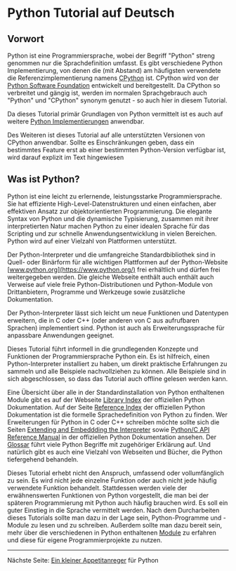 # Python Tutorial auf Deutsch

## Vorwort
Python ist eine Programmiersprache, wobei der Begriff "Python" streng genommen nur die Sprachdefinition umfasst. Es gibt verschiedene Python Implementierung, von denen die (mit Abstand) am häufigsten verwendete die Referenzimplementierung namens [CPython](https://github.com/python/cpython) ist. CPython wird von der [Python Software Foundation](https://www.python.org/psf-landing/) entwickelt und bereitgestellt. Da CPython so verbreitet und gängig ist, werden im normalen Sprachgebrauch auch "Python" und "CPython" synonym genutzt - so auch hier in diesem Tutorial.

Da dieses Tutorial primär Grundlagen von Python vermittelt ist es auch auf weitere [Python Implementierungen](https://wiki.python.org/moin/PythonImplementations) anwendbar.

Des Weiteren ist dieses Tutorial auf alle unterstützten Versionen von CPython anwendbar. Sollte es Einschränkungen geben, dass ein bestimmtes Feature erst ab einer bestimmten Python-Version verfügbar ist, wird darauf explizit im Text hingewiesen

## Was ist Python?

Python ist eine leicht zu erlernende, leistungsstarke Programmiersprache. Sie hat effiziente High-Level-Datenstrukturen und einen einfachen, aber effektiven Ansatz zur objektorientierten Programmierung. Die elegante Syntax von Python und die dynamische Typisierung,
zusammen mit ihrer interpretierten Natur machen Python zu einer idealen Sprache für das Scripting und zur schnelle Anwendungsentwicklung in vielen Bereichen. Python wird auf einer Vielzahl von Plattformen unterstützt.

Der Python-Interpreter und die umfangreiche Standardbibliothek sind in Quell- oder Binärform für alle wichtigen Plattformen auf der Python-Website [www.python.org](https://www.python.org/) frei erhältlich und dürfen frei weitergegeben werden. Die gleiche Webseite enthält auch enthält auch Verweise auf viele freie Python-Distributionen und Python-Module von Drittanbietern, Programme und Werkzeuge sowie zusätzliche Dokumentation.

Der Python-Interpreter lässt sich leicht um neue Funktionen und Datentypen erweitern, die in C oder C++ (oder anderen von C aus aufrufbaren Sprachen) implementiert sind. Python ist auch als Erweiterungssprache für anpassbare Anwendungen geeignet.

Dieses Tutorial führt informell in die grundlegenden Konzepte und Funktionen der Programmiersprache Python ein. Es ist hilfreich, einen Python-Interpreter installiert zu haben, um direkt praktische Erfahrungen zu sammeln und alle Beispiele nachvollziehen zu können. Alle Beispiele sind in sich abgeschlossen, so dass das Tutorial auch offline gelesen werden kann.

Eine Übersicht über alle in der Standardinstallation von Python enthaltenen Module gibt es auf der Webseite [Library Index](https://docs.python.org/3/library/index.html#library-index) der offiziellen Python Dokumentation. Auf der Seite [Reference Index](https://docs.python.org/3/reference/index.html#reference-index) der offiziellen Python Dokumentation ist die formelle Sprachedefinition von Python zu finden. Wer Erweiterungen für Python in C oder C++ schreiben möchte sollte sich die Seiten [Extending and Embeddding the Interpreter](https://docs.python.org/3/extending/index.html#extending-index) sowie [Python/C API Reference Manual](https://docs.python.org/3/c-api/index.html#c-api-index) in der offiziellen Python Dokumentation ansehen. Der [Glossar](https://docs.python.org/3/glossary.html#glossary) führt viele Python Begriffe mit zugehöriger Erklärung auf. Und natürlich gibt es auch eine Vielzahl von Webseiten und Bücher, die Python tiefergehend behandeln.

Dieses Tutorial erhebt nicht den Anspruch, umfassend oder vollumfänglich zu sein. Es wird nicht jede einzelne Funktion oder auch nicht jede häufig verwendete Funktion behandelt. Stattdessen werden viele der erwähnenswerten Funktionen von Python vorgestellt, die man bei der späteren Programmierung mit Python auch häufig brauchen wird. Es soll ein guter Einstieg in die Sprache vermittelt werden. Nach dem Durcharbeiten dieses Tutorials sollte man dazu in der Lage sein, Python-Programme und -Module zu lesen und zu schreiben. Außerdem sollte man dazu bereit sein, mehr über die verschiedenen in Python enthaltenen [Module](https://docs.python.org/3/library/index.html#library-index) zu erfahren und diese für eigene Programmierprojekte zu nutzen.

***

Nächste Seite: [Ein kleiner Appetitanreger](appetite.md) für Python
